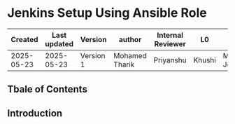 # **Jenkins Setup Using Ansible Role**
| Created        | Last updated      | Version         | author|  Internal Reviewer | L0 | L1 | L2|
|----------------|----------------|-----------------|-----------------|-----|------|----|----|
| 2025-05-23  | 2025-05-23   |     Version 1         |  Mohamed Tharik |Priyanshu|Khushi|Mukul Joshi |Piyush Upadhyay|

## Tbale of Contents 

## Introduction 

